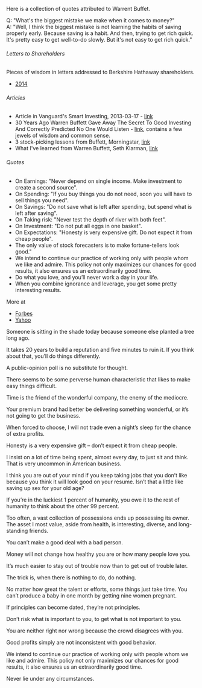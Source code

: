 
Here is a collection of quotes attributed to Warrent Buffet.

Q: "What's the biggest mistake we make when it comes to money?"  
A: "Well, I think the biggest mistake is not learning the habits of saving properly early. Because saving is a habit. And then, trying to get rich quick. It's pretty easy to get well-to-do slowly. But it's not easy to get rich quick."

###### Letters to Shareholders

Pieces of wisdom in letters addressed to Berkshire Hathaway shareholders.

- [2014](http://www.berkshirehathaway.com/letters/2013ltr.pdf)

###### Articles

- Article in Vanguard's Smart Investing, 2013-03-17 - [link](https://www.vanguardinvestments.com.au/retail/ret/articles/insights/smart-investing/Indexing-the-Buffett-way.jsp?utm_source=SmartInvesting&utm_medium=email&utm_campaign=March2014)
- 30 Years Ago Warren Buffett Gave Away The Secret To Good Investing And Correctly Predicted No One Would Listen - [link](http://www.businessinsider.com/warren-buffett-graham-and-doddsville-lecture-2014-8), contains a few jewels of wisdom and common sense.
- 3 stock-picking lessons from Buffett, Morningstar, [link](http://www.morningstar.com.au/stocks/article/buffett-lessons/6811)
- What I've learned from Warren Buffett, Seth Klarman, [link](http://www.ft.com/intl/cms/s/0/6ab48700-a898-11e4-ad01-00144feab7de.html)

###### Quotes

- On Earnings: "Never depend on single income. Make investment to create a second source".
- On Spending: "If you buy things you do not need, soon you will have to sell things you need".
- On Savings: "Do not save what is left after spending, but spend what is left after saving".
- On Taking risk: "Never test the depth of river with both feet".
- On Investment: "Do not put all eggs in one basket".
- On Expectations: "Honesty is very expensive gift. Do not expect it from cheap people".
- The only value of stock forecasters is to make fortune-tellers look good."
- We intend to continue our practice of working only with people whom we like and admire. This policy not only maximizes our chances for good results, it also ensures us an extraordinarily good time.
- Do what you love, and you’ll never work a day in your life.
- When you combine ignorance and leverage, you get some pretty interesting results.

More at 
- [Forbes](http://www.forbes.com/sites/erikaandersen/2013/12/02/23-quotes-from-warren-buffett-on-life-and-generosity/)
- [Yahoo](http://finance.yahoo.com/news/warren-buffett-saving-investing-finance-advice-150638360.html)

Someone is sitting in the shade today because someone else planted a tree long ago.

It takes 20 years to build a reputation and five minutes to ruin it.  If you think about that, you’ll do things differently.

A public-opinion poll is no substitute for thought.

There seems to be some perverse human characteristic that likes to make easy things difficult.

Time is the friend of the wonderful company, the enemy of the mediocre.

Your premium brand had better be delivering something wonderful, or it’s not going to get the business.

When forced to choose, I will not trade even a night’s sleep for the chance of extra profits.

Honesty is a very expensive gift – don’t expect it from cheap people.

I insist on a lot of time being spent, almost every day, to just sit and think. That is very uncommon in American business.

I think you are out of your mind if you keep taking jobs that you don’t like because you think it will look good on your resume. Isn’t that a little like saving up sex for your old age? 

If you’re in the luckiest 1 percent of humanity, you owe it to the rest of humanity to think about the other 99 percent. 

Too often, a vast collection of possessions ends up possessing its owner. The asset I most value, aside from health, is interesting, diverse, and long-standing friends.

You can’t make a good deal with a bad person.

Money will not change how healthy you are or how many people love you. 

It’s much easier to stay out of trouble now than to get out of trouble later.

The trick is, when there is nothing to do, do nothing. 

No matter how great the talent or efforts, some things just take time. You can’t produce a baby in one month by getting nine women pregnant.

If principles can become dated, they’re not principles.  

Don’t risk what is important to you, to get what is not important to you.

You are neither right nor wrong because the crowd disagrees with you. 

Good profits simply are not inconsistent with good behavior. 

We intend to continue our practice of working only with people whom we like and admire. This policy not only maximizes our chances for good results, it also ensures us an extraordinarily good time. 

Never lie under any circumstances.
